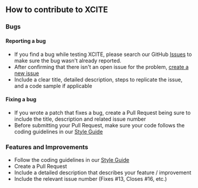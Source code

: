 ## How to contribute to XCITE

### Bugs

#### Reporting a bug

- If you find a bug while testing XCITE, please search our GitHub [Issues](https://github.com/borzalom/xcite/issues) to make sure the bug wasn't already reported.
- After confirming that there isn't an open issue for the problem, [create a new issue](https://github.com/borzalom/xcite/issues/new)
- Include a clear title, detailed description, steps to replicate the issue, and a code sample if applicable

#### Fixing a bug

- If you wrote a patch that fixes a bug, create a Pull Request being sure to include the title, description and related issue number
- Before submitting your Pull Request, make sure your code follows the coding guidelines in our [Style Guide](https://github.com/borzalom/xcite/blob/master/STYLEGUIDE.md)

### Features and Improvements

- Follow the coding guidelines in our [Style Guide](https://github.com/borzalom/xcite/blob/master/STYLEGUIDE.md)
- Create a Pull Request
- Include a detailed description that describes your feature / improvement
- Include the relevant issue number (Fixes #13, Closes #16, etc.)
